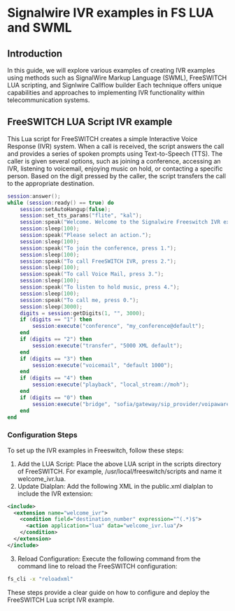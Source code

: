 # Signalwire  IVR examples in FS LUA and SWML
## Introduction
In this guide, we will explore various examples of creating  IVR examples using methods such as SignalWire Markup Language (SWML), FreeSWITCH LUA scripting, and Signlwire Callflow builder Each technique offers unique capabilities and approaches to implementing IVR functionality within telecommunication systems.

## FreeSWITCH LUA Script IVR example 
This Lua script for FreeSWITCH creates a simple Interactive Voice Response (IVR) system. When a call is received, the script answers the call and provides a series of spoken prompts using Text-to-Speech (TTS). The caller is given several options, such as joining a conference, accessing an IVR, listening to voicemail, enjoying music on hold, or contacting a specific person. Based on the digit pressed by the caller, the script transfers the call to the appropriate destination.

```lua
session:answer();
while (session:ready() == true) do
    session:setAutoHangup(false);
    session:set_tts_params("flite", "kal");
    session:speak("Welcome. Welcome to the Signalwire Freeswitch IVR examples.");
    session:sleep(100);
    session:speak("Please select an action.");
    session:sleep(100);
    session:speak("To join the conference, press 1.");
    session:sleep(100);
    session:speak("To call FreeSWITCH IVR, press 2.");
    session:sleep(100);
    session:speak("To call Voice Mail, press 3.");
    session:sleep(100);
    session:speak("To listen to hold music, press 4.");
    session:sleep(100);
    session:speak("To call me, press 0.");
    session:sleep(3000);
    digits = session:getDigits(1, "", 3000);
    if (digits == "1") then
        session:execute("conference", "my_conference@default");
    end
    if (digits == "2") then
        session:execute("transfer", "5000 XML default");
    end
    if (digits == "3") then
        session:execute("voicemail", "default 1000");
    end
    if (digits == "4") then
        session:execute("playback", "local_stream://moh");
    end
    if (digits == "0") then
        session:execute("bridge", "sofia/gateway/sip_provider/voipaware@sip.voipuser.org");  -- Replace 'sofia/gateway/sip_provider/voipaware@sip.voipuser.org' with your actual gateway
    end
end
```

### Configuration Steps
To set up the IVR examples in  Freeswitch, follow these steps:

1. Add the LUA Script: Place the above LUA script in the scripts directory of FreeSWITCH. For example, /usr/local/freeswitch/scripts and name it welcome_ivr.lua.
2. Update Dialplan: Add the following XML in the public.xml dialplan to include the IVR extension:
```xml
<include>
  <extension name="welcome_ivr">
    <condition field="destination_number" expression="^(.*)$">
      <action application="lua" data="welcome_ivr.lua"/>
    </condition>
  </extension>
</include>
```
3. Reload Configuration: Execute the following command from the command line to reload the FreeSWITCH configuration:
```bash
fs_cli -x "reloadxml"
```
These steps provide a clear guide on how to configure and deploy the FreeSWITCH Lua script IVR example.
